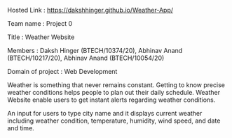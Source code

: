 Hosted Link : https://dakshhinger.github.io/Weather-App/


Team name : Project 0

Title : Weather Website

Members : 
Daksh Hinger  (BTECH/10374/20), 
Abhinav Anand (BTECH/10217/20), 
Abhinav Anand (BTECH/10054/20)

Domain of project : Web Development

Weather is something that never remains constant. Getting to know precise weather conditions helps people to plan out their daily schedule. Weather Website enable users to get instant alerts regarding weather conditions.


An input for users to type city name and it displays current weather including weather condition, temperature, humidity, wind speed, and date and time.
